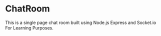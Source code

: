 # ChatRoom
This is a single page chat room built using Node.js Express and Socket.io For Learning Purposes.
